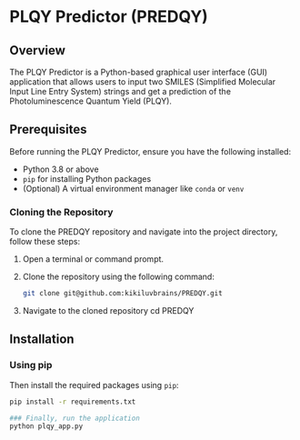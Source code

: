 # PLQY Predictor (PREDQY)

## Overview
The PLQY Predictor is a Python-based graphical user interface (GUI) application that allows users to input two SMILES (Simplified Molecular Input Line Entry System) strings and get a prediction of the Photoluminescence Quantum Yield (PLQY).

## Prerequisites
Before running the PLQY Predictor, ensure you have the following installed:
- Python 3.8 or above
- `pip` for installing Python packages
- (Optional) A virtual environment manager like `conda` or `venv`


### Cloning the Repository

To clone the PREDQY repository and navigate into the project directory, follow these steps:

1. Open a terminal or command prompt.

2. Clone the repository using the following command:

   ```bash
   git clone git@github.com:kikiluvbrains/PREDQY.git

3. Navigate to the cloned repository
   cd PREDQY


## Installation

### Using pip
Then install the required packages using `pip`:

```bash
pip install -r requirements.txt

### Finally, run the application
python plqy_app.py
